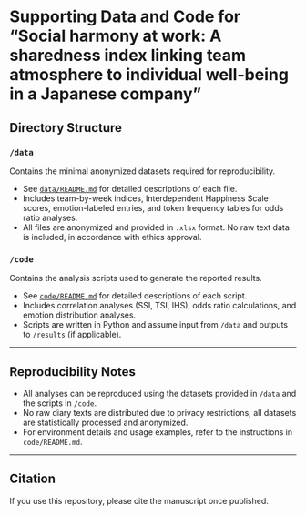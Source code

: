 # Supporting Data and Code for “Social harmony at work: A sharedness index linking team atmosphere to individual well-being in a Japanese company”

## Directory Structure

### `/data`
Contains the minimal anonymized datasets required for reproducibility.  
- See [`data/README.md`](data/README.md) for detailed descriptions of each file.  
- Includes team-by-week indices, Interdependent Happiness Scale scores, emotion-labeled entries, and token frequency tables for odds ratio analyses.  
- All files are anonymized and provided in `.xlsx` format. No raw text data is included, in accordance with ethics approval.

### `/code`
Contains the analysis scripts used to generate the reported results.  
- See [`code/README.md`](code/README.md) for detailed descriptions of each script.  
- Includes correlation analyses (SSI, TSI, IHS), odds ratio calculations, and emotion distribution analyses.  
- Scripts are written in Python and assume input from `/data` and outputs to `/results` (if applicable).

---

## Reproducibility Notes
- All analyses can be reproduced using the datasets provided in `/data` and the scripts in `/code`.  
- No raw diary texts are distributed due to privacy restrictions; all datasets are statistically processed and anonymized.  
- For environment details and usage examples, refer to the instructions in `code/README.md`.

---

## Citation
If you use this repository, please cite the manuscript once published.
